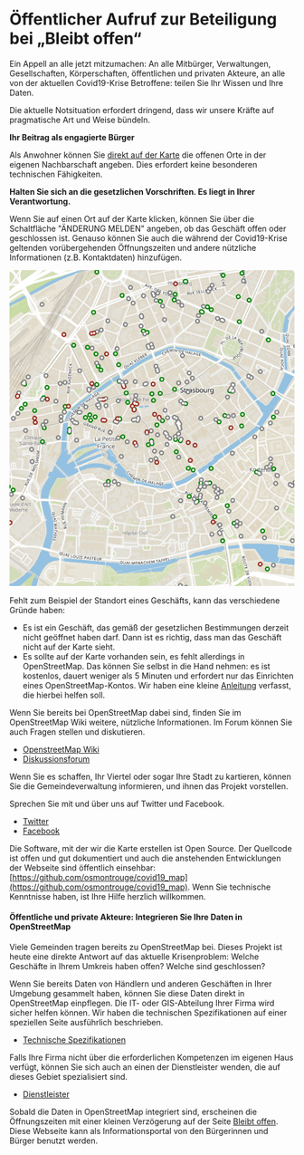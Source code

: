 # Öffentlicher Aufruf zur Beteiligung bei „Bleibt offen“

Ein Appell an alle jetzt mitzumachen: An alle Mitbürger, Verwaltungen, Gesellschaften, Körperschaften, öffentlichen und privaten Akteure, an alle von der aktuellen Covid19-Krise Betroffene: teilen Sie Ihr Wissen und Ihre Daten.

Die aktuelle Notsituation erfordert dringend, dass wir unsere Kräfte auf pragmatische Art und Weise bündeln.

**Ihr Beitrag als engagierte Bürger**

Als Anwohner können Sie [direkt auf der Karte](https://www.bleibtoffen.org/) die offenen Orte in der eigenen Nachbarschaft angeben. Dies erfordert keine besonderen technischen Fähigkeiten.

**Halten Sie sich an die gesetzlichen Vorschriften. Es liegt in Ihrer Verantwortung.**

Wenn Sie auf einen Ort auf der Karte klicken, können Sie über die Schaltfläche "ÄNDERUNG MELDEN" angeben, ob das Geschäft offen oder geschlossen ist. Genauso können Sie auch die während der Covid19-Krise geltenden vorübergehenden Öffnungszeiten und andere nützliche Informationen (z.B. Kontaktdaten) hinzufügen.

![Screenshot](screenshot.png)

Fehlt zum Beispiel der Standort eines Geschäfts, kann das verschiedene Gründe haben:

* Es ist ein Geschäft, das gemäß der gesetzlichen Bestimmungen derzeit nicht geöffnet haben darf. Dann ist es richtig, dass man das Geschäft nicht auf der Karte sieht.
* Es sollte auf der Karte vorhanden sein, es fehlt allerdings in OpenStreetMap. Das können Sie selbst in die Hand nehmen: es ist kostenlos, dauert weniger als 5 Minuten und erfordert nur das Einrichten eines OpenStreetMap-Kontos. Wir haben eine kleine [Anleitung](../geschaeft-fehlt/index.html) verfasst, die hierbei helfen soll.

Wenn Sie bereits bei OpenStreetMap dabei sind, finden Sie im OpenStreetMap Wiki weitere, nützliche Informationen. Im Forum können Sie auch Fragen stellen und diskutieren.</p>

* [OpenstreetMap Wiki](https://wiki.openstreetmap.org/wiki/Key:opening_hours:covid19)
* [Diskussionsforum](https://forum.openstreetmap.org/viewforum.php?id=14)

Wenn Sie es schaffen, Ihr Viertel oder sogar Ihre Stadt zu kartieren, können Sie die Gemeindeverwaltung informieren, und ihnen das Projekt vorstellen.

Sprechen Sie mit und über uns auf Twitter und Facebook.

* [Twitter](https://twitter.com/bleibtoffen)
* [Facebook](https://www.facebook.com/bleibtoffen)

Die Software, mit der wir die Karte erstellen ist Open Source. Der Quellcode ist offen und gut dokumentiert und auch die anstehenden Entwicklungen der Webseite sind öffentlich einsehbar: [https://github.com/osmontrouge/covid19_map](https://github.com/osmontrouge/covid19_map). Wenn Sie technische Kenntnisse haben, ist Ihre Hilfe herzlich willkommen.

#### Öffentliche und private Akteure: Integrieren Sie Ihre Daten in OpenStreetMap

Viele Gemeinden tragen bereits zu OpenStreetMap bei. Dieses Projekt ist heute eine direkte Antwort auf das aktuelle Krisenproblem: Welche Geschäfte in Ihrem Umkreis haben offen? Welche sind geschlossen?

Wenn Sie bereits Daten von Händlern und anderen Geschäften in Ihrer Umgebung gesammelt haben, können Sie diese Daten direkt in OpenStreetMap einpflegen. Die IT- oder GIS-Abteilung Ihrer Firma wird sicher helfen können. Wir haben die technischen Spezifikationen auf einer speziellen Seite ausführlich beschrieben.

* [Technische Spezifikationen](https://wiki.openstreetmap.org/wiki/DE:Key:opening_hours:covid19)

Falls Ihre Firma nicht über die erforderlichen Kompetenzen im eigenen Haus verfügt, können Sie sich auch an einen der Dienstleister wenden, die auf dieses Gebiet spezialisiert sind.

* [Dienstleister](https://wiki.openstreetmap.org/wiki/Commercial_OSM_Software_and_Services)

Sobald die Daten in OpenStreetMap integriert sind, erscheinen die Öffnungszeiten mit einer kleinen Verzögerung auf der Seite [Bleibt offen](https://www.bleibtoffen.org). Diese Webseite kann als Informationsportal von den Bürgerinnen und Bürger benutzt werden.